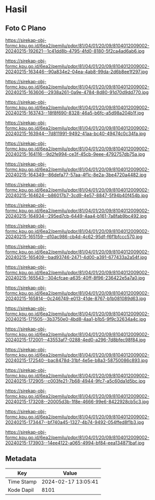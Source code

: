 # Hasil

## Foto C Plano

https://sirekap-obj-formc.kpu.go.id/6ea2/pemilu/pdpr/81/04/01/20/09/8104012009002-20240215-192621--1c41dd8b-4795-4fd0-8180-5f2ca4ad6ab6.jpg

https://sirekap-obj-formc.kpu.go.id/6ea2/pemilu/pdpr/81/04/01/20/09/8104012009002-20240215-163446--90a834e2-04ea-4ab8-99da-2d6b8ee1f297.jpg

https://sirekap-obj-formc.kpu.go.id/6ea2/pemilu/pdpr/81/04/01/20/09/8104012009002-20240215-163606--2938a261-0a9e-4784-8d80-91d70d9dd770.jpg

https://sirekap-obj-formc.kpu.go.id/6ea2/pemilu/pdpr/81/04/01/20/09/8104012009002-20240215-163743--18f8f690-8328-46a5-b6fc-a5d98a204b1f.jpg

https://sirekap-obj-formc.kpu.go.id/6ea2/pemilu/pdpr/81/04/01/20/09/8104012009002-20240215-163944--7d811991-9492-41aa-bc40-49474c0c34fa.jpg

https://sirekap-obj-formc.kpu.go.id/6ea2/pemilu/pdpr/81/04/01/20/09/8104012009002-20240215-164116--9d2fe994-ce3f-45cb-9eee-4792757db75a.jpg

https://sirekap-obj-formc.kpu.go.id/6ea2/pemilu/pdpr/81/04/01/20/09/8104012009002-20240215-164349--86defa77-57aa-4f1c-8e2a-3be4720a4482.jpg

https://sirekap-obj-formc.kpu.go.id/6ea2/pemilu/pdpr/81/04/01/20/09/8104012009002-20240215-164624--b86017b7-3cd9-4e57-8847-5f94b40f454b.jpg

https://sirekap-obj-formc.kpu.go.id/6ea2/pemilu/pdpr/81/04/01/20/09/8104012009002-20240215-164934--295ed7cb-6449-4aa4-b161-7a8fab9bc492.jpg

https://sirekap-obj-formc.kpu.go.id/6ea2/pemilu/pdpr/81/04/01/20/09/8104012009002-20240215-165159--d10ac986-cb4d-4c62-95df-f6f1bfccc570.jpg

https://sirekap-obj-formc.kpu.go.id/6ea2/pemilu/pdpr/81/04/01/20/09/8104012009002-20240215-165409--bad93746-2471-4d00-a391-677433a2a54f.jpg

https://sirekap-obj-formc.kpu.go.id/6ea2/pemilu/pdpr/81/04/01/20/09/8104012009002-20240215-165543--304cfcae-a635-40ff-8f96-236422e5a7a0.jpg

https://sirekap-obj-formc.kpu.go.id/6ea2/pemilu/pdpr/81/04/01/20/09/8104012009002-20240215-165814--0c246749-e013-41de-8767-b1b081089d63.jpg

https://sirekap-obj-formc.kpu.go.id/6ea2/pemilu/pdpr/81/04/01/20/09/8104012009002-20240215-171505--3b3750e0-4bd8-4aa1-b1b5-9f9c32634a4c.jpg

https://sirekap-obj-formc.kpu.go.id/6ea2/pemilu/pdpr/81/04/01/20/09/8104012009002-20240215-172001--43553af7-0288-4ed0-a296-7d8bfec98f84.jpg

https://sirekap-obj-formc.kpu.go.id/6ea2/pemilu/pdpr/81/04/01/20/09/8104012009002-20240215-172540--bac8478d-31bf-4e5e-b8a3-58750086c893.jpg

https://sirekap-obj-formc.kpu.go.id/6ea2/pemilu/pdpr/81/04/01/20/09/8104012009002-20240215-172905--c003fe21-7b68-4944-9fc7-a5c60da1d5bc.jpg

https://sirekap-obj-formc.kpu.go.id/6ea2/pemilu/pdpr/81/04/01/20/09/8104012009002-20240215-173208--20005d3b-1f8e-4666-99e6-8422928cb5c3.jpg

https://sirekap-obj-formc.kpu.go.id/6ea2/pemilu/pdpr/81/04/01/20/09/8104012009002-20240215-173447--bf740a45-1327-4b74-9492-054ffed8f1b3.jpg

https://sirekap-obj-formc.kpu.go.id/6ea2/pemilu/pdpr/81/04/01/20/09/8104012009002-20240215-173903--14ee4122-a065-4994-bf84-eea134871baf.jpg


## Metadata

| Key        | Value               |
| ---------- | ------------------- |
| Time Stamp | 2024-02-17 13:05:41 |
| Kode Dapil | 8101                |



